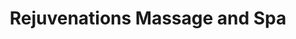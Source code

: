 ---
title: "Rejuvenations Massage and Spa"
url: /racine/rejuvenations-massage-and-spa/
shop: beauty
---